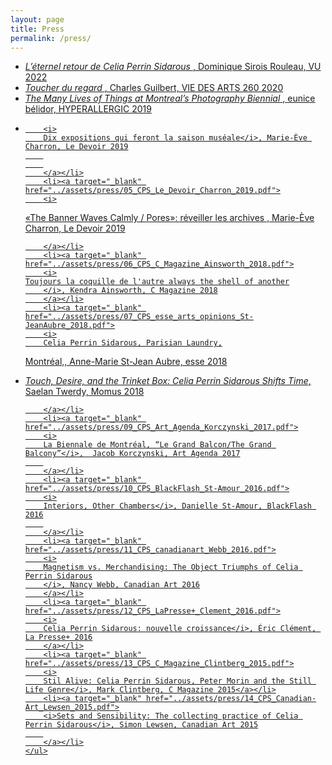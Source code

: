 ```yaml
---
layout: page
title: Press
permalink: /press/
---
```


  <ul class='press'>
        <li><a target="_blank" href="../assets/press/01_CPS_Eclaireuses_Dominique_Sirois-Rouleau_Celia_Perrin_Sidarous_VU_2022.pdf">
        <i>
        L’éternel retour de Celia Perrin Sidarous
        </i>
        , Dominique Sirois Rouleau, VU 2022
        </a></li>
        <li><a target="_blank" href="../assets/press/02_CPS_VDA_260_Guilbert_2020.pdf">
        <i>
Toucher du regard
        </i>, Charles Guilbert, VIE DES ARTS 260 2020
        </a></li>
        <li><a target="_blank" href="../assets/press/03_CPS_Hyperallergic_Belidor_2019.pdf">
           <i>
        The Many Lives of Things at Montreal’s Photography Biennial
        </i>, eunice bélidor, HYPERALLERGIC 2019
        </a></li>
        <li><a target="_blank" href="../assets/press/04_CPS_Dix_expositions_qui_feront_la_saison_museale_Le_Devoir_2019.pdf">
        
        <i>
        Dix expositions qui feront la saison muséale</i>, Marie-Ève Charron, Le Devoir 2019
        
        
        </a></li>
        <li><a target="_blank" href="../assets/press/05_CPS_Le_Devoir_Charron_2019.pdf">
        <i>
«The Banner Waves Calmly / Pores»: réveiller
les archives
        </i>, Marie-Ève Charron, Le Devoir 2019
        
        </a></li>
        <li><a target="_blank" href="../assets/press/06_CPS_C_Magazine_Ainsworth_2018.pdf">
        <i>
    Toujours la coquille de l'autre always the shell of another
        </i>, Kendra Ainsworth, C Magazine 2018
        </a></li>
        <li><a target="_blank" href="../assets/press/07_CPS_esse_arts_opinions_St-JeanAubre_2018.pdf">
        <i>
        Celia Perrin Sidarous, Parisian Laundry,
Montréal,</i>, Anne-Marie St-Jean Aubre, esse 2018

</a></li>
        <li><a target="_blank" href="../assets/press/08_CPS_Momus_Twerdy_2018.pdf">
        <i>
        
Touch, Desire, and the Trinket Box: Celia Perrin Sidarous Shifts Time</i>, Saelan Twerdy, Momus 2018
        
        </a></li>
        <li><a target="_blank" href="../assets/press/09_CPS_Art_Agenda_Korczynski_2017.pdf">
        <i>
        La Biennale de Montréal, “Le Grand Balcon/The Grand Balcony”</i>,  Jacob Korczynski, Art Agenda 2017
        
        </a></li>
        <li><a target="_blank" href="../assets/press/10_CPS_BlackFlash_St-Amour_2016.pdf">
        <i>
        Interiors, Other Chambers</i>, Danielle St-Amour, BlackFlash 2016
        
        </a></li>
        <li><a target="_blank" href="../assets/press/11_CPS_canadianart_Webb_2016.pdf">
        <i>
        Magnetism vs. Merchandising: The Object Triumphs of Celia Perrin Sidarous
        </i>, Nancy Webb, Canadian Art 2016
        </a></li>
        <li><a target="_blank" href="../assets/press/12_CPS_LaPresse+_Clement_2016.pdf">
        <i>
        Celia Perrin Sidarous: nouvelle croissance</i>, Éric Clément, La Presse+ 2016
        </a></li>
        <li><a target="_blank" href="../assets/press/13_CPS_C_Magazine_Clintberg_2015.pdf">
        <i>
        Stil Alive: Celia Perrin Sidarous, Peter Morin and the Still Life Genre</i>, Mark Clintberg, C Magazine 2015</a></li>
        <li><a target="_blank" href="../assets/press/14_CPS_Canadian-Art_Lewsen_2015.pdf">
        <i>Sets and Sensibility: The collecting practice of Celia Perrin Sidarous</i>, Simon Lewsen, Canadian Art 2015
        
        </a></li>
    </ul>
